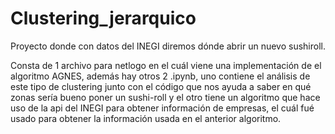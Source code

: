 # Clustering_jerarquico
 Proyecto donde con datos del INEGI diremos dónde abrir un nuevo sushiroll.
	
Consta de 1 archivo para netlogo en el cuál viene una implementación de el algoritmo AGNES,
además hay otros 2 .ipynb, uno contiene el análisis de este tipo de clustering junto con el
código que nos ayuda a saber en qué zonas sería bueno poner un sushi-roll y el otro tiene
un algoritmo que hace uso de la api del INEGI para obtener información de empresas, el cuál
fué usado para obtener la información usada en el anterior algoritmo.

